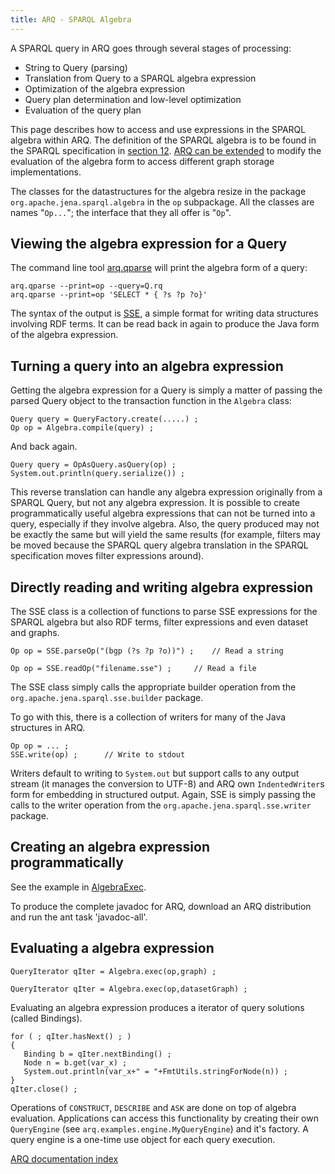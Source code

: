```yaml
---
title: ARQ - SPARQL Algebra
---
```


A SPARQL query in ARQ goes through several stages of processing:

-   String to Query (parsing)
-   Translation from Query to a SPARQL algebra expression
-   Optimization of the algebra expression
-   Query plan determination and low-level optimization
-   Evaluation of the query plan

This page describes how to access and use expressions in the SPARQL
algebra within ARQ. The definition of the SPARQL algebra is to be
found in the SPARQL specification in
[section 12](http://www.w3.org/TR/sparql11-query/#sparqlDefinition).
[ARQ can be extended](arq-query-eval.html) to modify the evaluation
of the algebra form to access different graph storage
implementations.

The classes for the datastructures for the algebra resize in the
package `org.apache.jena.sparql.algebra` in the `op` subpackage.
All the classes are names "`Op...`"; the interface that they all
offer is "`Op`".

## Viewing the algebra expression for a Query

The command line tool [arq.qparse](cmds.html#arq.qparse) will print
the algebra form of a query:

    arq.qparse --print=op --query=Q.rq
    arq.qparse --print=op 'SELECT * { ?s ?p ?o}'

The syntax of the output is [SSE](../notes/sse.html), a
simple format for writing data structures involving RDF terms. It
can be read back in again to produce the Java form of the algebra
expression.

## Turning a query into an algebra expression

Getting the algebra expression for a Query is simply a matter of
passing the parsed Query object to the transaction function in the
`Algebra` class:

    Query query = QueryFactory.create(.....) ;
    Op op = Algebra.compile(query) ;

And back again.

    Query query = OpAsQuery.asQuery(op) ;
    System.out.println(query.serialize()) ;

This reverse translation can handle any algebra expression
originally from a SPARQL Query, but not any algebra expression. It
is possible to create programmatically useful algebra expressions
that can not be turned into a query, especially if they involve
algebra. Also, the query produced may not be exactly the same but
will yield the same results (for example, filters may be moved
because the SPARQL query algebra translation in the SPARQL
specification moves filter expressions around).

## Directly reading and writing algebra expression

The SSE class is a collection of functions to parse SSE expressions
for the SPARQL algebra but also RDF terms, filter expressions and
even dataset and graphs.

    Op op = SSE.parseOp("(bgp (?s ?p ?o))") ;    // Read a string

    Op op = SSE.readOp("filename.sse") ;     // Read a file

The SSE class simply calls the appropriate builder operation from
the `org.apache.jena.sparql.sse.builder` package.

To go with this, there is a collection of writers for many of the
Java structures in ARQ.

    Op op = ... ;
    SSE.write(op) ;      // Write to stdout

Writers default to writing to `System.out` but support calls to any
output stream (it manages the conversion to UTF-8) and ARQ own
`IndentedWriter`s form for embedding in structured output. Again,
SSE is simply passing the calls to the writer operation from the
`org.apache.jena.sparql.sse.writer` package.

## Creating an algebra expression programmatically

See the example in 
[AlgebraExec](https://github.com/apache/jena/tree/main/jena-examples/src/main/java/arq/examples/algebra/AlgebraExec.java).

To produce the complete javadoc for ARQ, download an ARQ
distribution and run the ant task 'javadoc-all'.

## Evaluating a algebra expression

    QueryIterator qIter = Algebra.exec(op,graph) ;

    QueryIterator qIter = Algebra.exec(op,datasetGraph) ;

Evaluating an algebra expression produces a iterator of query
solutions (called Bindings).

    for ( ; qIter.hasNext() ; )
    {
       Binding b = qIter.nextBinding() ;
       Node n = b.get(var_x) ;
       System.out.println(var_x+" = "+FmtUtils.stringForNode(n)) ;
    }
    qIter.close() ;

Operations of `CONSTRUCT`, `DESCRIBE` and `ASK` are done on top
of algebra evaluation. Applications can access this functionality
by creating their own `QueryEngine` (see
`arq.examples.engine.MyQueryEngine`) and it's factory. A query
engine is a one-time use object for each query execution.

[ARQ documentation index](index.html)
